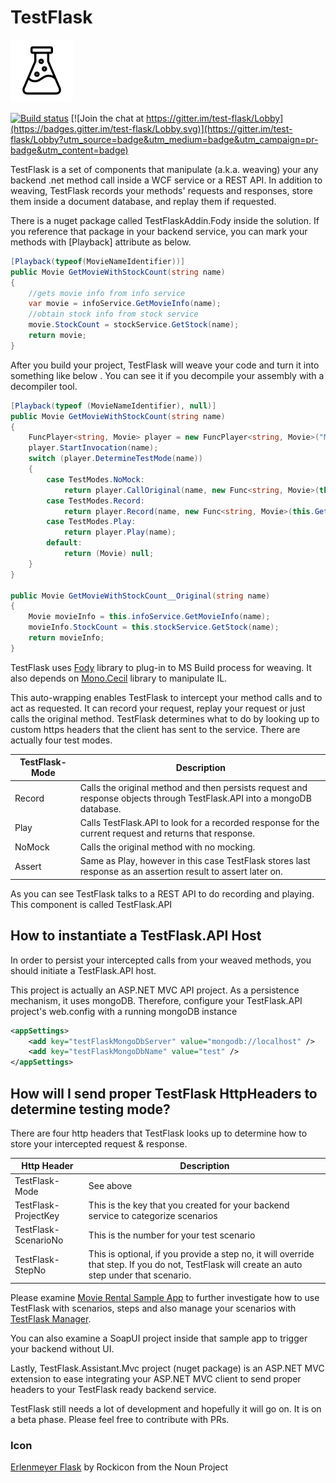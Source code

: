 # TestFlask 

![Erlenmeyer](Icons/package_icon.png)

[![Build status](https://ci.appveyor.com/api/projects/status/iwmii0fmtpyopkgu?svg=true)](https://ci.appveyor.com/project/FatihSahin/test-flask)
[![Join the chat at https://gitter.im/test-flask/Lobby](https://badges.gitter.im/test-flask/Lobby.svg)](https://gitter.im/test-flask/Lobby?utm_source=badge&utm_medium=badge&utm_campaign=pr-badge&utm_content=badge)

TestFlask is a set of components that manipulate (a.k.a. weaving) your any backend .net method call inside a WCF service or a REST API. In addition to weaving, TestFlask records your methods' requests and responses, store them inside a document database, and replay them if requested. 

There is a nuget package called TestFlaskAddin.Fody inside the solution. If you reference that package in your backend service, you can mark your methods with [Playback] attribute as below.

```csharp
[Playback(typeof(MovieNameIdentifier))]
public Movie GetMovieWithStockCount(string name)
{
    //gets movie info from info service
    var movie = infoService.GetMovieInfo(name);
    //obtain stock info from stock service
    movie.StockCount = stockService.GetStock(name);
    return movie;
}
```
After you build your project, TestFlask will weave your code and turn it into something like below . You can see it if you decompile your assembly with a decompiler tool. 

```csharp
[Playback(typeof (MovieNameIdentifier), null)]
public Movie GetMovieWithStockCount(string name)
{
    FuncPlayer<string, Movie> player = new FuncPlayer<string, Movie>("MovieRental.Models.Movie MovieRental.Business.RentalManager::GetMovieWithStockCount(System.String)", (IRequestIdentifier<string>) new MovieNameIdentifier(), (IResponseIdentifier<Movie>) null);
    player.StartInvocation(name);
    switch (player.DetermineTestMode(name))
    {
        case TestModes.NoMock:
            return player.CallOriginal(name, new Func<string, Movie>(this.GetMovieWithStockCount__Original));
        case TestModes.Record:
            return player.Record(name, new Func<string, Movie>(this.GetMovieWithStockCount__Original));
        case TestModes.Play:
            return player.Play(name);
        default:
            return (Movie) null;
    }
}

public Movie GetMovieWithStockCount__Original(string name)
{
    Movie movieInfo = this.infoService.GetMovieInfo(name);
    movieInfo.StockCount = this.stockService.GetStock(name);
    return movieInfo;
}
```
TestFlask uses [Fody](https://github.com/Fody/Fody) library to plug-in to MS Build process for weaving. It also depends on [Mono.Cecil](https://github.com/jbevain/cecil) library to manipulate IL.

This auto-wrapping enables TestFlask to intercept your method calls and to act as requested. It can record your request, replay your request or just calls the original method. TestFlask determines what to do by looking up to custom https headers that the client has sent to the service. There are actually four test modes. 

TestFlask-Mode  | Description
------------- | -------------
Record | Calls the original method and then persists request and response objects through TestFlask.API into a mongoDB database.
Play | Calls TestFlask.API to look for a recorded response for the current request and returns that response.
NoMock | Calls the original method with no mocking.
Assert | Same as Play, however in this case TestFlask stores last response as an assertion result to assert later on.

As you can see TestFlask talks to a REST API to do recording and playing. This component is called TestFlask.API

## How to instantiate a TestFlask.API Host

In order to persist your intercepted calls from your weaved methods, you should initiate a TestFlask.API host. 

This project is actually an ASP.NET MVC API project. As a persistence mechanism, it uses mongoDB. Therefore, configure your TestFlask.API project's web.config with a running mongoDB instance

```xml
<appSettings>
    <add key="testFlaskMongoDbServer" value="mongodb://localhost" />
    <add key="testFlaskMongoDbName" value="test" />
</appSettings>
```
## How will I send proper TestFlask HttpHeaders to determine testing mode?

There are four http headers that TestFlask looks up to determine how to store your intercepted request & response.

Http Header         | Description
--------------------| -------------
TestFlask-Mode      | See above
TestFlask-ProjectKey| This is the key that you created for your backend service to categorize scenarios
TestFlask-ScenarioNo| This is the number for your test scenario
TestFlask-StepNo    | This is optional, if you provide a step no, it will override that step. If you do not, TestFlask will create an auto step under that scenario.

Please examine [Movie Rental Sample App](https://github.com/FatihSahin/test-flask-sample) to further investigate how to use TestFlask with scenarios, steps and also manage your scenarios with [TestFlask Manager](https://github.com/FatihSahin/test-flask-web). 

You can also examine a SoapUI project inside that sample app to trigger your backend without UI.

Lastly, TestFlask.Assistant.Mvc project (nuget package) is an ASP.NET MVC extension to ease integrating your ASP.NET MVC client to send proper headers to your TestFlask ready backend service.

TestFlask still needs a lot of development and hopefully it will go on. It is on a beta phase. Please feel free to contribute with PRs.

### Icon

[Erlenmeyer Flask](https://thenounproject.com/search/?q=flasks&i=707717) by Rockicon from the Noun Project
